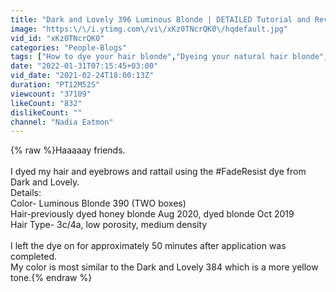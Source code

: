 ```yaml
---
title: "Dark and Lovely 396 Luminous Blonde | DETAILED Tutorial and Review"
image: "https:\/\/i.ytimg.com\/vi\/xKz0TNcrQK0\/hqdefault.jpg"
vid_id: "xKz0TNcrQK0"
categories: "People-Blogs"
tags: ["How to dye your hair blonde","Dyeing your natural hair blonde","Dark and lovely luminous blonde"]
date: "2022-01-31T07:15:45+03:00"
vid_date: "2021-02-24T18:00:13Z"
duration: "PT12M52S"
viewcount: "37109"
likeCount: "832"
dislikeCount: ""
channel: "Nadia Eatmon"
---
```

{% raw %}Haaaaay friends.<br /><br />I dyed my hair and eyebrows and rattail using the #FadeResist dye from Dark and Lovely. <br />Details: <br />Color- Luminous Blonde 390 (TWO boxes)<br />Hair-previously dyed honey blonde Aug 2020, dyed blonde Oct 2019<br />Hair Type- 3c/4a, low porosity, medium density <br /><br />I left the dye on for approximately 50 minutes after application was completed.<br />My color is most similar to the Dark and Lovely 384 which is a more yellow tone.{% endraw %}
